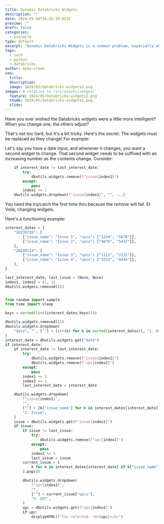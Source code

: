 ```yaml
---
title: Dynamic Databricks Widgets
description: ""
date: 2024-05-04T16:25:19.053Z
preview: ""
draft: false
categories: 
  - pinnacle
type: default
excerpt: "Dynamic Databricks Widgets is a common problem, especially when working in Databricks. Changing one widget can lead to others adjusting in response. That can be a bit tricky, but it's not hard. Here's the secret: the widgets must be replaced as they change! For example, let's say you have a date input, and whenever it changes, you want a second widget to change. That second widget needs to be suffixed with an increasing number as the contents change."
tags:
  - tech
  - python
  - databricks
author: mike-crowe
seo:
  title:
  description: 
  image: 2024/05/databricks-widgets2.png
images: # relative to /src/assets/images/
  feature: 2024/05/databricks-widgets2.png
  thumb: 2024/05/databricks-widgets2.png
  slide:
---
```


Have you ever wished the Databricks widgets were a little more intelligent?  When you change one, the others adjust?

That's not too hard, but it's a bit tricky.  Here's the secret:  The widgets must be replaced as they change!  For example:

Let's say you have a date input, and whenever it changes, you want a second widget to change.  That second widget needs to be suffixed with an increasing number as the contents change.  Consider:

```py
    if interest_date != last_interest_date:
        try:
            dbutils.widgets.remove(f"issue{index1}")
        except:
            pass
        index1 += 1
    dbutils.widgets.dropdown(f"issue{index1}", "", ...)        
```

You need the try/catch the first time thru because the remove will fail.  Et Voila, changing widgets.

Here's a functioning example:

```py
interest_dates = {
    "20230730": [
        {"issue_name": "Issue 1", "upcs": ["1234", "5678"]},
        {"issue_name": "Issue 2", "upcs": ["9876", "5432"]},
    ],
    "20240114": [
        {"issue_name": "Issue 3", "upcs": ["1111", "2222"]},
        {"issue_name": "Issue 4", "upcs": ["3333", "4444"]},
    ],
}

last_interest_date, last_issue = (None, None)
index1, index2 = (1, 1)
dbutils.widgets.removeAll()


from random import sample
from time import sleep

keys = sorted(list(interest_dates.keys()))

dbutils.widgets.removeAll()
dbutils.widgets.dropdown(
    "date", "", [""] + [str(k) for k in sorted(interest_dates)], "1. Date"
)
interest_date = dbutils.widgets.get("date")
if interest_date:
    if interest_date != last_interest_date:
        try:
            dbutils.widgets.remove(f"issue{index1}")
            dbutils.widgets.remove(f"upc{index2}")
        except:
            pass
        index1 += 1
        index2 += 1
        last_interest_date = interest_date

    dbutils.widgets.dropdown(
        f"issue{index1}",
        "",
        [""] + [k["issue_name"] for k in interest_dates[interest_date]],
        "2. Issue",
    )
    issue = dbutils.widgets.get(f"issue{index1}")
    if issue:
        if issue != last_issue:
            try:
                dbutils.widgets.remove(f"upc{index2}")
            except:
                pass
            index2 += 1
            last_issue = issue
        current_issue = [
            k for k in interest_dates[interest_date] if k["issue_name"] == issue
        ].pop(0)

        dbutils.widgets.dropdown(
            f"upc{index2}",
            "",
            [""] + current_issue["upcs"],
            "3. UPC",
        )
        upc = dbutils.widgets.get(f"upc{index2}")
        if upc:
            displayHTML(f"You selected: <b>{upc}</b>")
```
